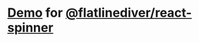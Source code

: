 # [Demo](https://react-spinner.flatlinediver.com) for [@flatlinediver/react-spinner](https://www.npmjs.com/package/@flatlinediver/react-spinner)
